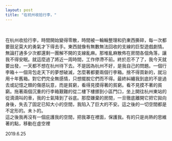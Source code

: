 ```yaml
---
layout: post
title: "在杭州收拾行李，"
---
```


  
&nbsp;
&nbsp;


在杭州收拾行李，時間開始變得零散，時間被一輪輪整理和扔東西撕碎，每一次都要鼓足莫大的勇氣才下得去手。東西就像有無數無法回收的支線的巨型遊戲劇情。無論打通多少次都還剩一團解不開的支線亂麻。那堆亂麻散佈在房間各個角落，讓我不得安眠。就這麼過了將近一周時間，工作停滯不前。終於忍不了了，我今天就要出發，一天都不想在杭州待下去。不是因為杭州不好，是我自己的問題。一個行李箱＋一個背包走天下的夢想破滅，怎麼著都要兩個行李箱。捨不得買新的，就沿用十年舊箱。對它們完全無感情，只想擺脫它們而不得。最終糾纏我到底的不是過去或記憶之類的傷感玩意，而是貧窮，看得見摸得著的貧窮。看不見摸不著的貧窮。拖著兩個沉重的行李箱艱難的從二樓下樓挪到小區門口，坐上開往杭州東站的從滴滴叫的車，我的士氣降到了谷底。那麼嫌棄的房間，一旦徹底離開它把它拋向身後，失去了固定已知大小的空間，我陷入了巨大的不安。這之後的一切空間都是不定形的。未卜的。
<br>這之後我再沒有一個庇護我的空間，把我罩在裡面，保護我。有的只是尚熱的思維著的點，移動在虛空裡

2019.6.25